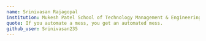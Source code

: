 ```yaml
---
name: Srinivasan Rajagopal 
institution: Mukesh Patel School of Technology Management & Engineering, NMIMS 
quote: If you automate a mess, you get an automated mess.
github_user: Srinivasan235
---
```

